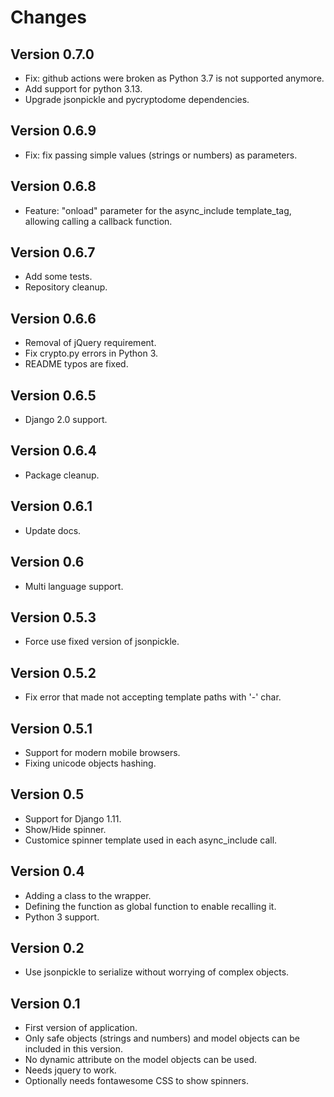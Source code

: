 Changes
=======

Version 0.7.0
-------------
* Fix: github actions were broken as Python 3.7 is not supported anymore.
* Add support for python 3.13.
* Upgrade jsonpickle and pycryptodome dependencies.

Version 0.6.9
-------------
* Fix: fix passing simple values (strings or numbers) as parameters.

Version 0.6.8
-------------
* Feature: "onload" parameter for the async_include template_tag, allowing calling a callback function.

Version 0.6.7
-------------
* Add some tests.
* Repository cleanup.

Version 0.6.6
-------------
* Removal of jQuery requirement.
* Fix crypto.py errors in Python 3.
* README typos are fixed.

Version 0.6.5
-------------

* Django 2.0 support.

Version 0.6.4
-------------

* Package cleanup.

Version 0.6.1
-------------

* Update docs.

Version 0.6
-----------

* Multi language support.

Version 0.5.3
-------------

* Force use fixed version of jsonpickle.

Version 0.5.2
-------------

* Fix error that made not accepting template paths with '-' char.

Version 0.5.1
-----------

* Support for modern mobile browsers.
* Fixing unicode objects hashing.

Version 0.5
-----------

* Support for Django 1.11.
* Show/Hide spinner.
* Customice spinner template used in each async_include call.

Version 0.4
-------------

* Adding a class to the wrapper.
* Defining the function as global function to enable recalling it.
* Python 3 support.

Version 0.2
-------------
* Use jsonpickle to serialize without worrying of complex objects.

Version 0.1
-------------

* First version of application.
* Only safe objects (strings and numbers) and model objects can be included in this version.
* No dynamic attribute on the model objects can be used.
* Needs jquery to work.
* Optionally needs fontawesome CSS to show spinners. 

